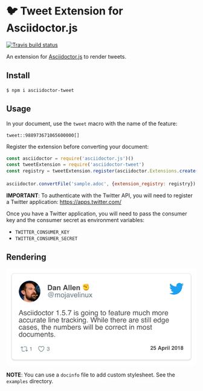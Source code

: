 # :bird: Tweet Extension for Asciidoctor.js

[![Travis build status](https://img.shields.io/travis/Mogztter/asciidoctor-tweet/master.svg)](https://travis-ci.org/Mogztter/asciidoctor-tweet)

An extension for [Asciidoctor.js](https://github.com/asciidoctor/asciidoctor.js) to render tweets.

## Install

    $ npm i asciidoctor-tweet

## Usage

In your document, use the `tweet` macro with the name of the feature:

```
tweet::988973671065600000[]
```

Register the extension before converting your document:

```js
const asciidoctor = require('asciidoctor.js')()
const tweetExtension = require('asciidoctor-tweet')
const registry = tweetExtension.register(asciidoctor.Extensions.create())

asciidoctor.convertFile('sample.adoc', {extension_registry: registry})
```

**IMPORTANT**:
To authenticate with the Twitter API, you will need to register a Twitter application: https://apps.twitter.com/

Once you have a Twitter application, you will need to pass the consumer key and the consumer secret as environment variables:

* `TWITTER_CONSUMER_KEY`
* `TWITTER_CONSUMER_SECRET`


## Rendering

![](rendering.jpeg)

**NOTE**: You can use a `docinfo` file to add custom stylesheet. See the `examples` directory.
